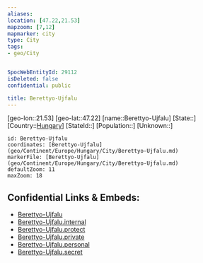 ```yaml
---
aliases: 
location: [47.22,21.53]
mapzoom: [7,12] 
mapmarker: city 
type: City
tags:
- geo/City


SpocWebEntityId: 29112
isDeleted: false
confidential: public

title: Berettyo-Ujfalu
---
```

[geo-lon::21.53]
[geo-lat::47.22]
[name::Berettyo-Ujfalu]
[State::]
[Country::[Hungary](geo/Continent/Europe/Hungary.md)]
[StateId::]
[Population::]
[Unknown::]


```leaflet
id: Berettyo-Ujfalu
coordinates: [Berettyo-Ujfalu](geo/Continent/Europe/Hungary/City/Berettyo-Ujfalu.md)
markerFile: [Berettyo-Ujfalu](geo/Continent/Europe/Hungary/City/Berettyo-Ujfalu.md)
defaultZoom: 11 
maxZoom: 18
```


## Confidential Links & Embeds: 
- [Berettyo-Ujfalu](../../../../../../_public/geo/Continent/Europe/Hungary/City/Berettyo-Ujfalu.md) 
- [Berettyo-Ujfalu.internal](../../../../../../_internal/geo/Continent/Europe/Hungary/City/Berettyo-Ujfalu.internal.md) 
- [Berettyo-Ujfalu.protect](../../../../../../_protect/geo/Continent/Europe/Hungary/City/Berettyo-Ujfalu.protect.md) 
- [Berettyo-Ujfalu.private](../../../../../../_private/geo/Continent/Europe/Hungary/City/Berettyo-Ujfalu.private.md) 
- [Berettyo-Ujfalu.personal](../../../../../../_personal/geo/Continent/Europe/Hungary/City/Berettyo-Ujfalu.personal.md) 
- [Berettyo-Ujfalu.secret](../../../../../../_secret/geo/Continent/Europe/Hungary/City/Berettyo-Ujfalu.secret.md) 
